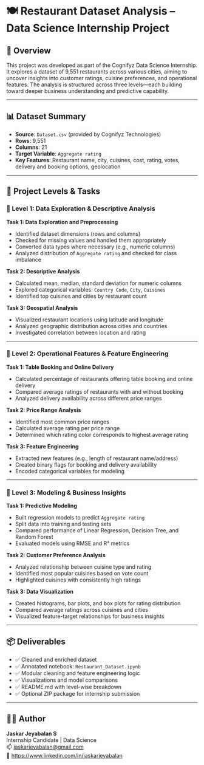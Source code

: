 
# 🍽️ Restaurant Dataset Analysis – Data Science Internship Project

## 📌 Overview
This project was developed as part of the Cognifyz Data Science Internship. It explores a dataset of 9,551 restaurants across various cities, aiming to uncover insights into customer ratings, cuisine preferences, and operational features. The analysis is structured across three levels—each building toward deeper business understanding and predictive capability.

---

## 📊 Dataset Summary
- **Source**: `Dataset.csv` (provided by Cognifyz Technologies)
- **Rows**: 9,551  
- **Columns**: 21  
- **Target Variable**: `Aggregate rating`  
- **Key Features**: Restaurant name, city, cuisines, cost, rating, votes, delivery and booking options, geolocation

---

## 🧭 Project Levels & Tasks

### 🔹 Level 1: Data Exploration & Descriptive Analysis

**Task 1: Data Exploration and Preprocessing**
- Identified dataset dimensions (rows and columns)
- Checked for missing values and handled them appropriately
- Converted data types where necessary (e.g., numeric columns)
- Analyzed distribution of `Aggregate rating` and checked for class imbalance

**Task 2: Descriptive Analysis**
- Calculated mean, median, standard deviation for numeric columns
- Explored categorical variables: `Country Code`, `City`, `Cuisines`
- Identified top cuisines and cities by restaurant count

**Task 3: Geospatial Analysis**
- Visualized restaurant locations using latitude and longitude
- Analyzed geographic distribution across cities and countries
- Investigated correlation between location and rating

---

### 🔹 Level 2: Operational Features & Feature Engineering

**Task 1: Table Booking and Online Delivery**
- Calculated percentage of restaurants offering table booking and online delivery
- Compared average ratings of restaurants with and without booking
- Analyzed delivery availability across different price ranges

**Task 2: Price Range Analysis**
- Identified most common price ranges
- Calculated average rating per price range
- Determined which rating color corresponds to highest average rating

**Task 3: Feature Engineering**
- Extracted new features (e.g., length of restaurant name/address)
- Created binary flags for booking and delivery availability
- Encoded categorical variables for modeling

---

### 🔹 Level 3: Modeling & Business Insights

**Task 1: Predictive Modeling**
- Built regression models to predict `Aggregate rating`
- Split data into training and testing sets
- Compared performance of Linear Regression, Decision Tree, and Random Forest
- Evaluated models using RMSE and R² metrics

**Task 2: Customer Preference Analysis**
- Analyzed relationship between cuisine type and rating
- Identified most popular cuisines based on vote count
- Highlighted cuisines with consistently high ratings

**Task 3: Data Visualization**
- Created histograms, bar plots, and box plots for rating distribution
- Compared average ratings across cuisines and cities
- Visualized feature-target relationships for business insights

---

## 📦 Deliverables
- ✅ Cleaned and enriched dataset  
- ✅ Annotated notebook: `Restaurant_Dataset.ipynb`  
- ✅ Modular cleaning and feature engineering logic  
- ✅ Visualizations and model comparisons  
- ✅ README.md with level-wise breakdown  
- ✅ Optional ZIP package for internship submission

---

## 🙋‍♂️ Author
**Jaskar Jeyabalan S**  
Internship Candidate | Data Science  
📫 jaskarjeyabalan@gmail.com  
🔗 https://www.linkedin.com/in/jaskarjeyabalan

